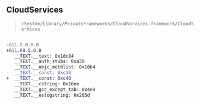 ## CloudServices

> `/System/Library/PrivateFrameworks/CloudServices.framework/CloudServices`

```diff

-611.0.0.0.0
+611.60.5.0.0
   __TEXT.__text: 0x1dc84
   __TEXT.__auth_stubs: 0xa30
   __TEXT.__objc_methlist: 0x10b4
-  __TEXT.__const: 0xc30
+  __TEXT.__const: 0xc40
   __TEXT.__cstring: 0x16ee
   __TEXT.__gcc_except_tab: 0x4e8
   __TEXT.__oslogstring: 0x203d

```
